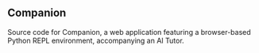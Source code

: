 ## Companion

Source code for Companion, a web application featuring a browser-based Python REPL environment, accompanying an AI Tutor.
